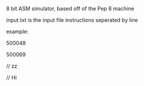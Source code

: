 8 bit ASM simulator, based off of the Pep 8 machine

input.txt is the input file
instructions seperated by line

example:

500048

500069

// zz

// Hi
